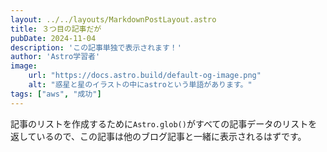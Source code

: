 ```yaml
---
layout: ../../layouts/MarkdownPostLayout.astro
title: ３つ目の記事だが
pubDate: 2024-11-04
description: 'この記事単独で表示されます！'
author: 'Astro学習者'
image:
    url: "https://docs.astro.build/default-og-image.png"
    alt: "惑星と星のイラストの中にastroという単語があります。"
tags: ["aws", "成功"]
---
```

記事のリストを作成するために`Astro.glob()`がすべての記事データのリストを返しているので、この記事は他のブログ記事と一緒に表示されるはずです。